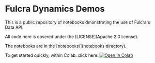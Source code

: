 # Fulcra Dynamics Demos

This is a public repository of notebooks dmonstrating the use of Fulcra's Data API.

All code here is covered under the [LICENSE](Apache 2.0 license).

The notebooks are in the [notebooks/](notebooks directory).


To get started quickly, within Colab: click here: <a target="_blank" href="https://colab.research.google.com/github/fulcradynamics/demos/blob/main/notebooks/Hello_Fulcra_Self_Contained.ipynb">
  <img src="https://colab.research.google.com/assets/colab-badge.svg" alt="Open In Colab"/>
</a>
